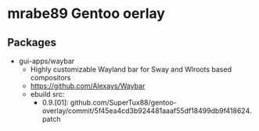 # mrabe89 Gentoo oerlay

## Packages

* gui-apps/waybar
  * Highly customizable Wayland bar for Sway and Wlroots based compositors
  * https://github.com/Alexays/Waybar
  * ebuild src:
    * 0.9.[01]: github.com/SuperTux88/gentoo-overlay/commit/5f45ea4cd3b924481aaaf55df18499db9f418624.patch
